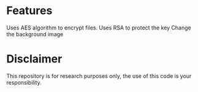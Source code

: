 # Features
  Uses AES algorithm to encrypt files.
  Uses RSA to protect the key
  Change the background image


# Disclaimer
  This repository is for research purposes only, the use of this code is your responsibility.

